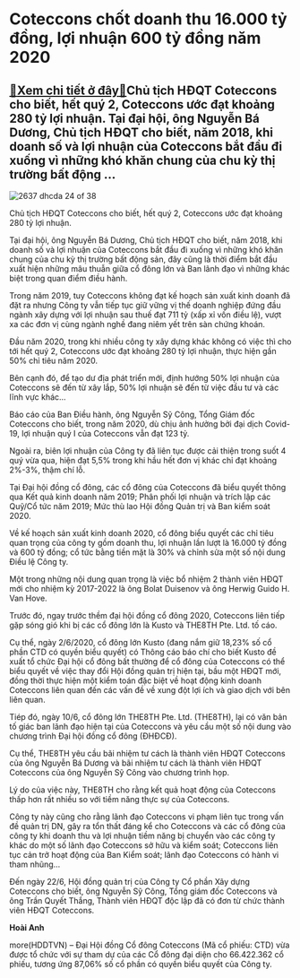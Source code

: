 Coteccons chốt doanh thu 16.000 tỷ đồng, lợi nhuận 600 tỷ đồng năm 2020
=======================================================================

[:gift:Xem chi tiết ở đây:gift:](https://hddtvn.com/coteccons-chot-doanh-thu-16-000-ty-dong-loi-nhuan-600-ty-dong-nam-2020/)Chủ tịch HĐQT Coteccons cho biết, hết quý 2, Coteccons ước đạt khoảng 280 tỷ lợi nhuận. Tại đại hội, ông Nguyễn Bá Dương, Chủ tịch HĐQT cho biết, năm 2018, khi doanh số và lợi nhuận của Coteccons bắt đầu đi xuống vì những khó khăn chung của chu kỳ thị trường bất động …
-----------------------------------------------------------------------------------------------------------------------------------------------------------------------------------------------------------------------------------------------------------------------------





![2637 dhcda 24 of 38](https://haiquanonline.com.vn/stores/news_dataimages/hienntt/072020/01/19/in_article/2637_DHCDa-24-of-38.jpg?rt=20200701194835 "undefined")


Chủ tịch HĐQT Coteccons cho biết, hết quý 2, Coteccons ước đạt khoảng 280 tỷ lợi nhuận. 



Tại đại hội, ông Nguyễn Bá Dương, Chủ tịch HĐQT cho biết, năm 2018, khi doanh số và lợi nhuận của Coteccons bắt đầu đi xuống vì những khó khăn chung của chu kỳ thị trường bất động sản, đây cũng là thời điểm bắt đầu xuất hiện những mâu thuẫn giữa cổ đông lớn và Ban lãnh đạo vì những khác biệt trong quan điểm điều hành.


Trong năm 2019, tuy Coteccons không đạt kế hoạch sản xuất kinh doanh đã đặt ra nhưng Công ty vẫn tiếp tục giữ vững vị thế doanh nghiệp đứng đầu ngành xây dựng với lợi nhuận sau thuế đạt 711 tỷ (xấp xỉ vốn điều lệ), vượt xa các đơn vị cùng ngành nghề đang niêm yết trên sàn chứng khoán.


Đầu năm 2020, trong khi nhiều công ty xây dựng khác không có việc thì cho tới hết quý 2, Coteccons ước đạt khoảng 280 tỷ lợi nhuận, thực hiện gần 50% chỉ tiêu năm 2020.


Bên cạnh đó, để tạo dư địa phát triển mới, định hướng 50% lợi nhuận của Coteccons sẽ đến từ xây lắp, 50% lợi nhuận sẽ đến từ việc đầu tư và các lĩnh vực khác…


Báo cáo của Ban Điều hành, ông Nguyễn Sỹ Công, Tổng Giám đốc Coteccons cho biết, trong năm 2020, dù chịu ảnh hưởng bởi đại dịch Covid-19, lợi nhuận quý I của Coteccons vẫn đạt 123 tỷ.


Ngoài ra, biên lợi nhuận của Công ty đã liên tục được cải thiện trong suốt 4 quý vừa qua, hiện đạt 5,5% trong khi hầu hết đơn vị khác chỉ đạt khoảng 2%-3%, thậm chí lỗ.


Tại Đại hội đồng cổ đông, các cổ đông của Coteccons đã biểu quyết thông qua Kết quả kinh doanh năm 2019; Phân phối lợi nhuận và trích lập các Quỹ/Cổ tức năm 2019; Mức thù lao Hội đồng Quản trị và Ban kiểm soát 2020.


Về kế hoạch sản xuất kinh doanh 2020, cổ đông biểu quyết các chỉ tiêu quan trọng của công ty gồm doanh thu, lợi nhuận lần lượt là 16.000 tỷ đồng và 600 tỷ đồng; cổ tức bằng tiền mặt là 30% và chỉnh sửa một số nội dung Điều lệ Công ty.


Một trong những nội dung quan trọng là việc bổ nhiệm 2 thành viên HĐQT mới cho nhiệm kỳ 2017-2022 là ông Bolat Duisenov và ông Herwig Guido H. Van Hove.


Trước đó, ngay trước thềm đại hội đồng cổ đông 2020, Coteccons liên tiếp gặp sóng gió khi bị các cổ đông lớn là Kusto và THE8TH Pte. Ltd. tố cáo.


Cụ thể, ngày 2/6/2020, cổ đông lớn Kusto (đang nắm giữ 18,23% số cổ phần CTD có quyền biểu quyết) có Thông cáo báo chí cho biết Kusto đề xuất tổ chức Đại hội cổ đông bất thường để cổ đông của Coteccons có thể biểu quyết về việc thay đổi Hội đồng quản trị hiện tại, bầu một HĐQT mới, đồng thời thực hiện một kiểm toán đặc biệt về hoạt động kinh doanh Coteccons liên quan đến các vấn đề về xung đột lợi ích và giao dịch với bên liên quan.


Tiép đó, ngày 10/6, cổ đông lớn THE8TH Pte. Ltd. (THE8TH), lại có văn bản tố giác ban lãnh đạo hiện tại của Coteccons và yêu cầu một số nội dung vào chương trình Đại hội đồng cổ đông (ĐHĐCĐ).


Cụ thể, THE8TH yêu cầu bãi nhiệm tư cách là thành viên HĐQT Coteccons của ông Nguyễn Bá Dương và bãi nhiệm tư cách là thành viên HĐQT Coteccons của ông Nguyễn Sỹ Công vào chương trình họp.


Lý do của việc này, THE8TH cho rằng kết quả hoạt động của Coteccons thấp hơn rất nhiều so với tiềm năng thực sự của Coteccons.


Công ty này cũng cho rằng lãnh đạo Coteccons vi phạm liên tục trong vấn đề quản trị DN, gây ra tổn thất đáng kể cho Coteccons và các cổ đông của công ty khi doanh thu và lợi nhuận tiềm năng bị chuyển vào các công ty khác do một số lãnh đạo Coteccons sở hữu và kiểm soát; Coteccons liên tục cản trở hoạt động của Ban Kiểm soát; lãnh đạo Coteccons có hành vi tham nhũng…


Đến ngày 22/6, Hội đồng quản trị của Công ty Cổ phần Xây dựng Coteccons cho biết, ông Nguyễn Sỹ Công, Tổng giám đốc Coteccons và ông Trần Quyết Thắng, Thành viên HĐQT độc lập đã có đơn từ chức thành viên HĐQT Coteccons.




**Hoài Anh**



more(HDDTVN) – Đại Hội đồng Cổ đông Coteccons (Mã cổ phiếu: CTD) vừa được tổ chức với sự tham dự của các Cổ đông đại diện cho 66.422.362 cổ phiếu, tương ứng 87,06% số cổ phần có quyền biểu quyết của Công ty.

